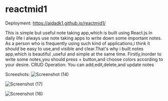 # reactmid1

Deployment: https://aidadk1.github.io/reactmid1/

This is simple but useful note taking app,which is built using React.js.In daily life i always use note taking apps to write down some important notes.
As a person who is frequently using such kind of applications,i think it should be easy to use,and visible and clear.That's why i built notes app,which is 
beautiful ,useful and simple at the same time.
Firstly,inorder to write some notes,you should press + button,and choose colors according to your desire.
CRUD Operation:
You can add,edit,delete,and update notes


Screeshots:
![Screenshot (14)](https://user-images.githubusercontent.com/65682383/200178288-a30ec0b2-c001-4600-ab75-20cbd9cc56f9.png)

![Screenshot (17)](https://user-images.githubusercontent.com/65682383/200178314-153c80e8-e60e-458d-b8b9-19a820cd3aa2.png)

![Screenshot (16)](https://user-images.githubusercontent.com/65682383/200178342-82108b9e-022c-4190-9230-0fcc822cc9ee.png)

